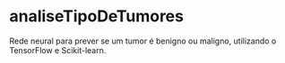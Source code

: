 # analiseTipoDeTumores
Rede neural para prever se um tumor  é benigno ou maligno, utilizando o  TensorFlow e Scikit-learn.
